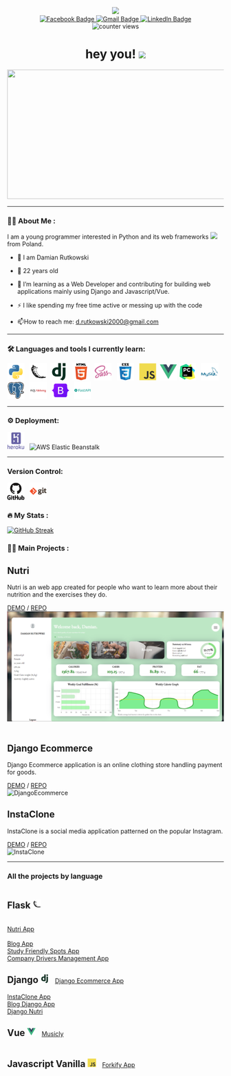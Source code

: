 
<div id="header" align="center">
  <img src="https://media.giphy.com/media/M9gbBd9nbDrOTu1Mqx/giphy.gif" width="100"/>
</div>
<div id="badges" align="center">
  <a href="https://www.facebook.com/drutkoowski/">
    <img src="https://img.shields.io/badge/Facebook-blue?style=for-the-badge&logo=facebook&logoColor=white" alt="Facebook Badge"/>
  </a>
  
   <a href="mailto:d.rutkowski2000@gmail.com" target="_blank">
    <img src="https://img.shields.io/badge/Gmail-D14836?style=for-the-badge&logo=gmail&logoColor=white" alt="Gmail Badge"/>
  </a>
  
  <a href="https://www.linkedin.com/in/damian-rutkowski-810428237/">
    <img src="https://img.shields.io/badge/LinkedIn-blue?style=for-the-badge&logo=linkedin&logoColor=white" alt="LinkedIn Badge"/>
  </a>
  
</div>
<div align="center"> <img id="badges" src="https://komarev.com/ghpvc/?username=drutkoowski&style=flat-square&color=blue" alt="counter views"/> </div>
<h1 align="center">
  hey you!
  <img src="https://media.giphy.com/media/hvRJCLFzcasrR4ia7z/giphy.gif" width="30px"/>
</h1>
<div align="center">
  <img src="https://media.giphy.com/media/dWesBcTLavkZuG35MI/giphy.gif" width="600" height="300"/>
</div>

---


### :man_technologist: About Me :
I am a young programmer interested in Python and its web frameworks <img src="https://media.giphy.com/media/WUlplcMpOCEmTGBtBW/giphy.gif" width="30"> from Poland.
- :call_me_hand: I am Damian Rutkowski
- 📅 22 years old
- :seedling:  I’m learning as a Web Developer and contributing for building web applications mainly using Django and Javascript/Vue.

- :zap: I like spending my free time active or messing up with the code

- :mailbox:How to reach me: <a href="mailto:d.rutkowski2000@gmail.com" target="_blank">d.rutkowski2000@gmail.com</a>

---


### :hammer_and_wrench: Languages and tools I currently learn:
<div> 
  <img src="https://github.com/devicons/devicon/blob/master/icons/python/python-original.svg" title="Python" alt="Python" width="40" height="40"/> &nbsp;
  <img src="https://github.com/devicons/devicon/blob/master/icons/flask/flask-original.svg" class="text-primary" title="Flask" alt="Flask"width="40"height="40"/>&nbsp;
  <img src="https://github.com/devicons/devicon/blob/master/icons/django/django-plain.svg" title="Django" alt="Django" width="40" height="40"/> &nbsp;
  <img src="https://github.com/devicons/devicon/blob/master/icons/html5/html5-original-wordmark.svg" title="HTML5" alt="HTML5" width="40" height="40"/> &nbsp;
  <img src="https://github.com/devicons/devicon/blob/master/icons/sass/sass-original.svg" title="SASS" alt="SASS" width="40" height="40"/> &nbsp;
  <img src="https://github.com/devicons/devicon/blob/master/icons/css3/css3-original-wordmark.svg" title="CSS3" alt="CSS3" width="40" height="40"/> &nbsp;
  <img src="https://github.com/devicons/devicon/blob/master/icons/javascript/javascript-original.svg" title="JavaScript" alt="JavaScript" width="40"height="40"/>&nbsp;
  <img src="https://github.com/devicons/devicon/blob/master/icons/vuejs/vuejs-original.svg" title="Vue" alt="Vue" width="40" height="40"/> 
  <img src="https://github.com/devicons/devicon/blob/master/icons/pycharm/pycharm-original.svg" title="PyCharm" alt="Pycharm" width="40" height="40"/> &nbsp;
  <img src="https://github.com/devicons/devicon/blob/master/icons/mysql/mysql-plain-wordmark.svg" title="MySQL" alt="MySQL" width="40" height="40"/> &nbsp;
  <img src="https://github.com/devicons/devicon/blob/master/icons/postgresql/postgresql-original.svg" title="Postgres" alt="Postgres" width="40" height="40"/> &nbsp;
  <img src="https://github.com/devicons/devicon/blob/master/icons/sqlalchemy/sqlalchemy-original-wordmark.svg" title="SQLAlchemy" alt="SQLAlchemy" width="40" height="40"/> &nbsp;
  <img src="https://github.com/devicons/devicon/blob/master/icons/bootstrap/bootstrap-original.svg" title="Bootstrap" alt="Bootstrap" width="40" height="40"/> &nbsp;
   <img src="https://github.com/devicons/devicon/blob/master/icons/fastapi/fastapi-plain-wordmark.svg" title="FastAPI" alt="FastAPI" width="40" height="40"/> &nbsp;
</div>

---


### ⚙️ Deployment:
<div>
  <img src="https://github.com/devicons/devicon/blob/master/icons/heroku/heroku-plain-wordmark.svg" title="Heroku" alt="Heroku" width="40" height="40"/> &nbsp;
  <img src="https://symbols.getvecta.com/stencil_9/32_aws-elastic-beanstalk.3cbb564d52.svg" title="AWS Elastic Beanstalk" alt="AWS Elastic Beanstalk" width="40" height="40"/> &nbsp;
</div>

---


### Version Control:
<div>
  <img src="https://github.com/devicons/devicon/blob/master/icons/github/github-original-wordmark.svg" title="GitHub" alt="GitHub" width="40" height="40"/> &nbsp;
  <img src="https://github.com/devicons/devicon/blob/master/icons/git/git-original-wordmark.svg" title="Git" alt="Git" width="40" height="40"/> &nbsp;
</div>
 

### :fire: My Stats :
[![GitHub Streak](http://github-readme-streak-stats.herokuapp.com?user=drutkoowski&theme=dark&background=000000)](https://git.io/streak-stats)

 ### :man_technologist: Main Projects :
<div>
   <div>
     <h2>Nutri</h4>
     <p>Nutri is an web app created for people who want to learn more about their nutrition and the exercises they do.</p>
     <a href='https://nutri-django.herokuapp.com/en/'>DEMO</a> / <a href='https://github.com/drutkoowski/Nutri-Django'>REPO</a> <br>
     <img src='https://github.com/drutkoowski/Nutri-Django/raw/master/static/images/dashboard_readme.png' title='Nutri' alt='Nutri'/>&nbsp;
  </div>
   <div>
     <h2>Django Ecommerce</h4>
     <p>Django Ecommerce application is an online clothing store handling payment for goods.</p>
     <a href='http://django-env.eba-f3bedqv2.eu-central-1.elasticbeanstalk.com'>DEMO</a> / <a href='https://github.com/drutkoowski/django-ecommerce'>REPO</a> <br>
     <img src='https://github.com/drutkoowski/django-ecommerce/blob/master/static/images/readme/main_page.png' title='DjangoEcommerce' alt='DjangoEcommerce'/>&nbsp;
  </div>
  <div>
     <h2>InstaClone</h4>
     <p>InstaClone is a social media application patterned on the popular Instagram.</p>
     <a href='https://thawing-scrubland-61997.herokuapp.com'>DEMO</a> / <a href='https://github.com/drutkoowski/django-social-media'>REPO</a> <br>
     <img src="https://github.com/drutkoowski/django-social-media/blob/master/readme/login_page.png" title="InstaClone" alt="InstaClone"/> &nbsp;
  </div>
</div>


---


<h3>All the projects by language</h3>
 <div>
  <div>
    <h2 style='display: inline-block'>Flask <img src="https://github.com/devicons/devicon/blob/master/icons/flask/flask-original.svg" class="text-primary"        title="Flask" alt="Flask"width="20"height="20"/>&nbsp;</h2>
    <a style='margin-top: 1rem; display: block' href='https://evening-coast-61297.herokuapp.com'>Nutri App</a> <br>
    <a style='margin-top: 1rem' href='drutkowski-blog.herokuapp.com'>Blog App</a><br>
    <a style='margin-top: 1rem' href='https://study-friendly-spots.herokuapp.com'>Study Friendly Spots App</a><br>
    <a style='margin-top: 1rem' href='https://stark-coast-16790.herokuapp.com'>Company Drivers Management App</a> <br>
  </div>
  
   <div>
    <h2 style='display: inline-block'>Django <img src="https://github.com/devicons/devicon/blob/master/icons/django/django-plain.svg" title="Django" alt="Django" width="20" height="20"/> &nbsp;</h2>
    <a style='margin-top: 1rem' href='http://django-env.eba-f3bedqv2.eu-central-1.elasticbeanstalk.com'>Django Ecommerce App</a> <br>
    <a style='margin-top: 1rem' href='http://thawing-scrubland-61997.herokuapp.com'>InstaClone App</a> <br>
    <a style='margin-top: 1rem' href='#'>Blog Django App</a> <br>
    <a style='margin-top: 1rem' href='https://nutri-django.herokuapp.com/pl/'>Django Nutri</a> <br>
  </div>
  
  <div>
   <h2 style='display: inline-block'>Vue <img src="https://github.com/devicons/devicon/blob/master/icons/vuejs/vuejs-original.svg" title="Vue" alt="Vue" width="20" height="20"/> &nbsp;</h2>
    <a style='margin-top: 1rem' href='https://musicly-ten.vercel.app'>Musicly</a> <br>
  </div>
  
  <div>
   <h2 style='display: inline-block'>Javascript Vanilla <img src="https://github.com/devicons/devicon/blob/master/icons/javascript/javascript-original.svg" title="javascript" alt="javascript" width="20" height="20"/> &nbsp;</h2>
    <a style='margin-top: 1rem' href='https://rutkowski-forkify.netlify.app'>Forkify App</a> <br>
  </div>
  
 </div>

